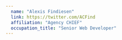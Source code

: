 ```yaml
---
  name: "Alexis Findiesen"
  link: https://twitter.com/ACFind
  affiliation: "Agency CHIEF"
  occupation_title: "Senior Web Developer"
---
```

